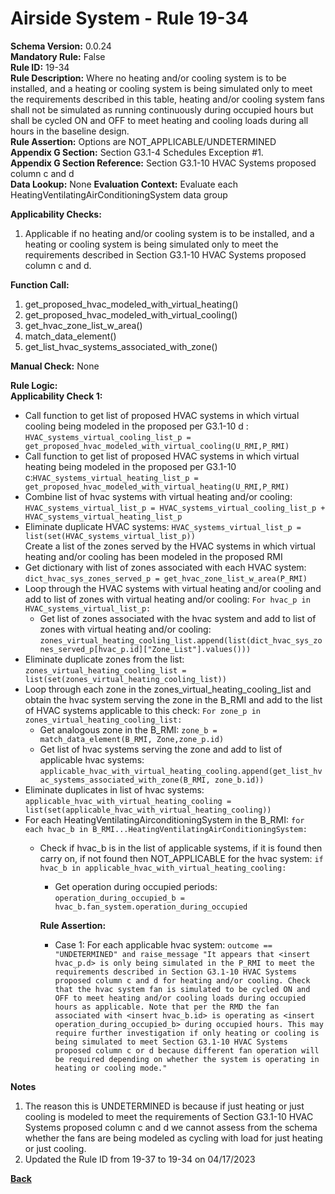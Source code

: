 # Airside System - Rule 19-34   
**Schema Version:** 0.0.24    
**Mandatory Rule:** False    
**Rule ID:** 19-34    
**Rule Description:** Where no heating and/or cooling system is to be installed, and a heating or cooling system is being simulated only to meet the requirements described in this table, heating and/or cooling system fans shall not be simulated as running continuously during occupied hours but shall be cycled ON and OFF to meet heating and cooling loads during all hours in the baseline design.  
**Rule Assertion:** Options are NOT_APPLICABLE/UNDETERMINED                                             
**Appendix G Section:**  Section G3.1-4 Schedules Exception #1.   
**Appendix G Section Reference:**  Section G3.1-10 HVAC Systems proposed column c and d  
**Data Lookup:** None 
**Evaluation Context:** Evaluate each HeatingVentilatingAirConditioningSystem data group    

**Applicability Checks:**  

1. Applicable if no heating and/or cooling system is to be installed, and a heating or cooling system is being simulated only to meet the requirements described in Section G3.1-10 HVAC Systems proposed column c and d.
 
**Function Call:** 

1. get_proposed_hvac_modeled_with_virtual_heating()
2. get_proposed_hvac_modeled_with_virtual_cooling()
3. get_hvac_zone_list_w_area()  
4. match_data_element()  
5. get_list_hvac_systems_associated_with_zone()

**Manual Check:** None  

**Rule Logic:**  
**Applicability Check 1:**   
- Call function to get list of proposed HVAC systems in which virtual cooling being modeled in the proposed per G3.1-10 d : `HVAC_systems_virtual_cooling_list_p = get_proposed_hvac_modeled_with_virtual_cooling(U_RMI,P_RMI)`
- Call function to get list of proposed HVAC systems in which virtual heating being modeled in the proposed per G3.1-10 c:`HVAC_systems_virtual_heating_list_p = get_proposed_hvac_modeled_with_virtual_heating(U_RMI,P_RMI)`
- Combine list of hvac systems with virtual heating and/or cooling: `HVAC_systems_virtual_list_p = HVAC_systems_virtual_cooling_list_p + HVAC_systems_virtual_heating_list_p`
- Eliminate duplicate HVAC systems: `HVAC_systems_virtual_list_p = list(set(HVAC_systems_virtual_list_p))`  
Create a list of the zones served by the HVAC systems in which virtual heating and/or cooling has been modeled in the proposed RMI
- Get dictionary with list of zones associated with each HVAC system: `dict_hvac_sys_zones_served_p = get_hvac_zone_list_w_area(P_RMI)`
- Loop through the HVAC systems with virtual heating and/or cooling and add to list of zones with virtual heating and/or cooling: `For hvac_p in HVAC_systems_virtual_list_p:`
    - Get list of zones associated with the hvac system and add to list of zones with virtual heating and/or cooling: `zones_virtual_heating_cooling_list.append(list(dict_hvac_sys_zones_served_p[hvac_p.id]["Zone_List"].values()))`
- Eliminate duplicate zones from the list: `zones_virtual_heating_cooling_list = list(set(zones_virtual_heating_cooling_list))`
- Loop through each zone in the zones_virtual_heating_cooling_list and obtain the hvac system serving the zone in the B_RMI and add to the list of HVAC systems applicable to this check: `For zone_p in zones_virtual_heating_cooling_list:`
    - Get analogous zone in the B_RMI: `zone_b = match_data_element(B_RMI, Zone,zone_p.id)`  
    - Get list of hvac systems serving the zone and add to list of applicable hvac systems: `applicable_hvac_with_virtual_heating_cooling.append(get_list_hvac_systems_associated_with_zone(B_RMI, zone_b.id))`  
- Eliminate duplicates in list of hvac systems: `applicable_hvac_with_virtual_heating_cooling = list(set(applicable_hvac_with_virtual_heating_cooling))`
- For each HeatingVentilatingAirconditioningSystem in the B_RMI: `for each hvac_b in B_RMI...HeatingVentilatingAirConditioningSystem:`
    - Check if hvac_b is in the list of applicable systems, if it is found then carry on, if not found then NOT_APPLICABLE for the hvac system: `if hvac_b in applicable_hvac_with_virtual_heating_cooling:`   
        - Get operation during occupied periods: `operation_during_occupied_b = hvac_b.fan_system.operation_during_occupied`  

        **Rule Assertion:**  
        - Case 1: For each applicable hvac system: `outcome == "UNDETERMINED" and raise_message "It appears that <insert hvac_p.d> is only being simulated in the P_RMI to meet the requirements described in Section G3.1-10 HVAC Systems proposed column c and d for heating and/or cooling. Check that the hvac system fan is simulated to be cycled ON and OFF to meet heating and/or cooling loads during occupied hours as applicable. Note that per the RMD the fan associated with <insert hvac_b.id> is operating as <insert operation_during_occupied_b> during occupied hours. This may require further investigation if only heating or cooling is being simulated to meet Section G3.1-10 HVAC Systems proposed column c or d because different fan operation will be required depending on whether the system is operating in heating or cooling mode."`  

**Notes**  
1. The reason this is UNDETERMINED is because if just heating or just cooling is modeled to meet the requirements of Section G3.1-10 HVAC Systems proposed column c and d we cannot assess from the schema whether the fans are being modeled as cycling with load for just heating or just cooling.  
2. Updated the Rule ID from 19-37 to 19-34 on 04/17/2023

**[Back](../_toc.md)**